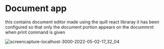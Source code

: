 # Document app
this contains document editor made using the quill react libraray it has been configured so that only the document portion appears on the docummrnt when print command is given 

![screencapture-localhost-3000-2022-05-02-17_32_04](https://user-images.githubusercontent.com/93770002/166234115-e383f467-f99c-469a-a642-e8ba8ea78396.png)
